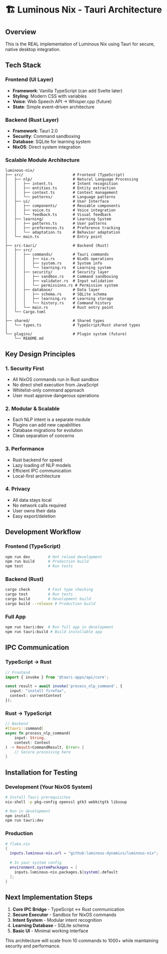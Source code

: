 # 🏗️ Luminous Nix - Tauri Architecture

## Overview

This is the REAL implementation of Luminous Nix using Tauri for secure, native desktop integration.

## Tech Stack

### Frontend (UI Layer)
- **Framework**: Vanilla TypeScript (can add Svelte later)
- **Styling**: Modern CSS with variables
- **Voice**: Web Speech API → Whisper.cpp (future)
- **State**: Simple event-driven architecture

### Backend (Rust Layer)
- **Framework**: Tauri 2.0
- **Security**: Command sandboxing
- **Database**: SQLite for learning system
- **NixOS**: Direct system integration

### Scalable Module Architecture

```
luminous-nix/
├── src/                      # Frontend (TypeScript)
│   ├── nlp/                  # Natural Language Processing
│   │   ├── intent.ts         # Intent recognition
│   │   ├── entities.ts       # Entity extraction
│   │   ├── context.ts        # Context management
│   │   └── patterns/         # Language patterns
│   ├── ui/                   # User Interface
│   │   ├── components/       # Reusable components
│   │   ├── voice.ts          # Voice integration
│   │   └── feedback.ts       # Visual feedback
│   ├── learning/             # Learning System
│   │   ├── patterns.ts       # User patterns
│   │   ├── preferences.ts    # Preference tracking
│   │   └── adaptation.ts     # Behavior adaptation
│   └── main.ts               # Entry point
│
├── src-tauri/                # Backend (Rust)
│   ├── src/
│   │   ├── commands/         # Tauri commands
│   │   │   ├── nix.rs        # NixOS operations
│   │   │   ├── system.rs     # System info
│   │   │   └── learning.rs   # Learning system
│   │   ├── security/         # Security layer
│   │   │   ├── sandbox.rs    # Command sandboxing
│   │   │   ├── validator.rs  # Input validation
│   │   │   └── permissions.rs # Permission system
│   │   ├── database/         # Data layer
│   │   │   ├── schema.rs     # SQLite schema
│   │   │   ├── learning.rs   # Learning storage
│   │   │   └── history.rs    # Command history
│   │   └── main.rs           # Rust entry point
│   └── Cargo.toml
│
├── shared/                   # Shared types
│   └── types.ts              # TypeScript/Rust shared types
│
└── plugins/                  # Plugin system (future)
    └── README.md
```

## Key Design Principles

### 1. Security First
- All NixOS commands run in Rust sandbox
- No direct shell execution from JavaScript
- Whitelist-only command approach
- User must approve dangerous operations

### 2. Modular & Scalable
- Each NLP intent is a separate module
- Plugins can add new capabilities
- Database migrations for evolution
- Clean separation of concerns

### 3. Performance
- Rust backend for speed
- Lazy loading of NLP models
- Efficient IPC communication
- Local-first architecture

### 4. Privacy
- All data stays local
- No network calls required
- User owns their data
- Easy export/deletion

## Development Workflow

### Frontend (TypeScript)
```bash
npm run dev        # Hot reload development
npm run build      # Production build
npm test           # Run tests
```

### Backend (Rust)
```bash
cargo check        # Fast type checking
cargo test         # Run tests
cargo build        # Development build
cargo build --release # Production build
```

### Full App
```bash
npm run tauri:dev  # Run full app in development
npm run tauri:build # Build installable app
```

## IPC Communication

### TypeScript → Rust
```typescript
// Frontend
import { invoke } from '@tauri-apps/api/core';

const result = await invoke('process_nlp_command', {
  input: "install firefox",
  context: currentContext
});
```

### Rust → TypeScript
```rust
// Backend
#[tauri::command]
async fn process_nlp_command(
    input: String,
    context: Context
) -> Result<CommandResult, Error> {
    // Secure processing here
}
```

## Installation for Testing

### Development (Your NixOS System)
```bash
# Install Tauri prerequisites
nix-shell -p pkg-config openssl gtk3 webkitgtk libsoup

# Run in development
npm install
npm run tauri:dev
```

### Production
```nix
# flake.nix
{
  inputs.luminous-nix.url = "github:luminous-dynamics/luminous-nix";
  
  # In your system config
  environment.systemPackages = [
    inputs.luminous-nix.packages.${system}.default
  ];
}
```

## Next Implementation Steps

1. **Core IPC Bridge** - TypeScript ↔ Rust communication
2. **Secure Executor** - Sandbox for NixOS commands
3. **Intent System** - Modular intent recognition
4. **Learning Database** - SQLite schema
5. **Basic UI** - Minimal working interface

This architecture will scale from 10 commands to 1000+ while maintaining security and performance.